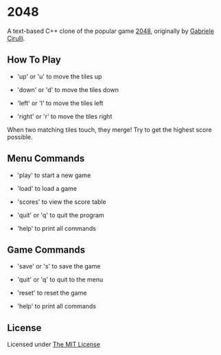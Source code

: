 # 2048

A text-based C++ clone of the popular game [2048](http://gabrielecirulli.github.io/2048/), originally by [Gabriele Cirulli](https://gabrielecirulli.com).


## How To Play

- 'up' or 'u' to move the tiles up

- 'down' or 'd' to move the tiles down

- 'left' or 'l' to move the tiles left

- 'right' or 'r' to move the tiles right

When two matching tiles touch, they merge! Try to get the highest score possible.


## Menu Commands

- 'play' to start a new game

- 'load' to load a game

- 'scores' to view the score table

- 'quit' or 'q' to quit the program

- 'help' to print all commands


## Game Commands

- 'save' or 's' to save the game

- 'quit' or 'q' to quit to the menu

- 'reset' to reset the game

- 'help' to print all commands


## License

Licensed under [The MIT License](https://github.com/pratinav/2048/blob/master/LICENSE)